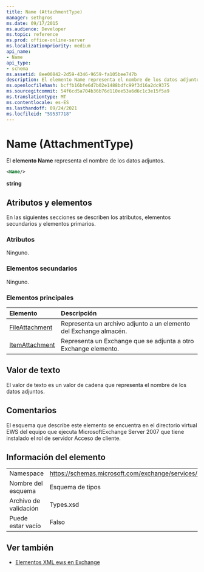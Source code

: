```yaml
---
title: Name (AttachmentType)
manager: sethgros
ms.date: 09/17/2015
ms.audience: Developer
ms.topic: reference
ms.prod: office-online-server
ms.localizationpriority: medium
api_name:
- Name
api_type:
- schema
ms.assetid: 8ee00842-2d59-4346-9659-fa105bee747b
description: El elemento Name representa el nombre de los datos adjuntos.
ms.openlocfilehash: bcffb16bfe6d7b02e1488bdfc99f3d16a2dc9375
ms.sourcegitcommit: 54f6cd5a704b36b76d110ee53a6d6c1c3e15f5a9
ms.translationtype: MT
ms.contentlocale: es-ES
ms.lasthandoff: 09/24/2021
ms.locfileid: "59537718"
---
```

# <a name="name-attachmenttype"></a>Name (AttachmentType)

El **elemento Name** representa el nombre de los datos adjuntos. 
  
```xml
<Name/>
```

**string**

## <a name="attributes-and-elements"></a>Atributos y elementos

En las siguientes secciones se describen los atributos, elementos secundarios y elementos primarios.
  
### <a name="attributes"></a>Atributos

Ninguno.
  
### <a name="child-elements"></a>Elementos secundarios

Ninguno.
  
### <a name="parent-elements"></a>Elementos principales

|**Elemento**|**Descripción**|
|:-----|:-----|
|[FileAttachment](fileattachment.md) <br/> |Representa un archivo adjunto a un elemento del Exchange almacén.  <br/> |
|[ItemAttachment](itemattachment.md) <br/> |Representa un Exchange que se adjunta a otro Exchange elemento.  <br/> |
   
## <a name="text-value"></a>Valor de texto

El valor de texto es un valor de cadena que representa el nombre de los datos adjuntos.
  
## <a name="remarks"></a>Comentarios

El esquema que describe este elemento se encuentra en el directorio virtual EWS del equipo que ejecuta MicrosoftExchange Server 2007 que tiene instalado el rol de servidor Acceso de cliente.
  
## <a name="element-information"></a>Información del elemento

|||
|:-----|:-----|
|Namespace  <br/> |https://schemas.microsoft.com/exchange/services/2006/types  <br/> |
|Nombre del esquema  <br/> |Esquema de tipos  <br/> |
|Archivo de validación  <br/> |Types.xsd  <br/> |
|Puede estar vacío  <br/> |Falso  <br/> |
   
## <a name="see-also"></a>Ver también

- [Elementos XML ews en Exchange](ews-xml-elements-in-exchange.md)

